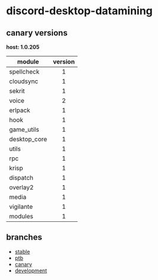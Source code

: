 # discord-desktop-datamining

## canary versions

**host: 1.0.205**

| module | version |
| ------ | :-----: |
| spellcheck | 1 |
| cloudsync | 1 |
| sekrit | 1 |
| voice | 2 |
| erlpack | 1 |
| hook | 1 |
| game_utils | 1 |
| desktop_core | 1 |
| utils | 1 |
| rpc | 1 |
| krisp | 1 |
| dispatch | 1 |
| overlay2 | 1 |
| media | 1 |
| vigilante | 1 |
| modules | 1 |

## branches

- [stable](https://github.com/OpenAsar/discord-desktop-datamining/tree/stable)
- [ptb](https://github.com/OpenAsar/discord-desktop-datamining/tree/ptb)
- [canary](https://github.com/OpenAsar/discord-desktop-datamining/tree/canary)
- [development](https://github.com/OpenAsar/discord-desktop-datamining/tree/development)